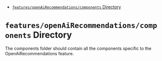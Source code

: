 <!-- START doctoc generated TOC please keep comment here to allow auto update -->
<!-- DON'T EDIT THIS SECTION, INSTEAD RE-RUN doctoc TO UPDATE -->

- [`features/openAiRecommendations/components` Directory](#featuresopenairecommendationscomponents-directory)

<!-- END doctoc generated TOC please keep comment here to allow auto update -->

# `features/openAiRecommendations/components` Directory

The components folder should contain all the components specific to the OpenAiRecommendations feature.
